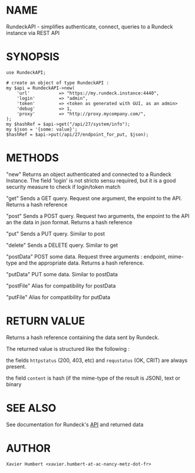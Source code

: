 # NAME

RundeckAPI - simplifies authenticate, connect, queries to a Rundeck
instance via REST API

# SYNOPSIS

    use RundeckAPI;

    # create an object of type RundeckAPI :
    my $api = RundeckAPI->new(
        'url'           => "https://my.rundeck.instance:4440",
        'login'         => "admin",
        'token'         => <token as generated with GUI, as an admin>
        'debug'         => 1,
        'proxy'         => "http://proxy.mycompany.com/",
    );
    my $hashRef = $api->get("/api/27/system/info");
    my $json = '{some: value}';
    $hashRef = $api->put(/api/27/endpoint_for_put, $json);

# METHODS

  "new"         Returns an object authenticated and connected to a Rundeck
                Instance. The field 'login' is not stricto sensu required,
                but it is a good security measure to check if login/token match


  "get"         Sends a GET query. Request one argument, the enpoint to the
                API. Returns a hash reference

  "post"        Sends a POST query. Request two arguments, the enpoint to
                the API an the data in json format. Returns a hash reference

  "put"         Sends a PUT query. Similar to post

  "delete"      Sends a DELETE query. Similar to get

  "postData"    POST some data. Request three arguments : endpoint, mime-type
                and the appropriate data. Returns a hash reference.

  "putData"     PUT some data. Similar to postData

  "postFile"    Alias for compatibility for postData

  "putFile"     Alias for compatibility for putData


# RETURN VALUE

Returns a hash reference containing the data sent by Rundeck.

The returned value is structured like the following :

the fields `httpstatus` (200, 403, etc) and `requstatus` (OK, CRIT) are always present.

the field `content` is hash (if the mime-type of the result is JSON), text or binary


# SEE ALSO

See documentation for Rundeck's [API](https://docs.rundeck.com/docs/api/rundeck-api.html) and returned data


# AUTHOR
    Xavier Humbert <xavier.humbert-at-ac-nancy-metz-dot-fr>
